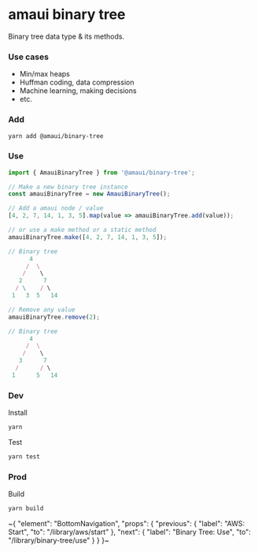 
# amaui binary tree

Binary tree data type & its methods.

### Use cases
- Min/max heaps
- Huffman coding, data compression
- Machine learning, making decisions
- etc.

### Add

```bash
yarn add @amaui/binary-tree
```

### Use

```ts
import { AmauiBinaryTree } from '@amaui/binary-tree';

// Make a new binary tree instance
const amauiBinaryTree = new AmauiBinaryTree();

// Add a amaui node / value
[4, 2, 7, 14, 1, 3, 5].map(value => amauiBinaryTree.add(value));

// or use a make method or a static method
amauiBinaryTree.make([4, 2, 7, 14, 1, 3, 5]);

// Binary tree
      4
     /  \
    /    \
   2      7
  / \    / \
 1   3  5   14

// Remove any value
amauiBinaryTree.remove(2);

// Binary tree
      4
     /  \
    /    \
   3      7
  /      / \
 1      5   14
```

### Dev

Install

```bash
yarn
```

Test

```bash
yarn test
```

### Prod

Build

```bash
yarn build
```

~{
  "element": "BottomNavigation",
  "props": {
    "previous": {
      "label": "AWS: Start",
      "to": "/library/aws/start"
    },
    "next": {
      "label": "Binary Tree: Use",
      "to": "/library/binary-tree/use"
    }
  }
}~
